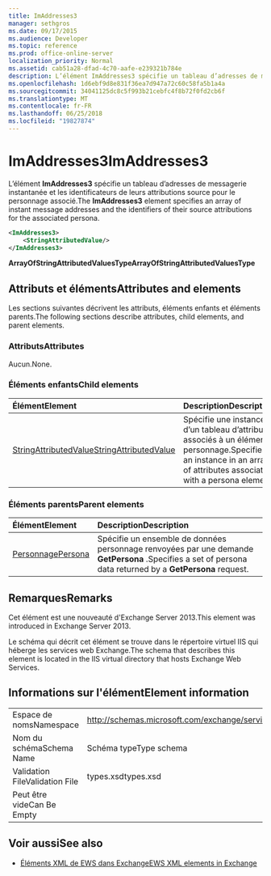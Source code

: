 ```yaml
---
title: ImAddresses3
manager: sethgros
ms.date: 09/17/2015
ms.audience: Developer
ms.topic: reference
ms.prod: office-online-server
localization_priority: Normal
ms.assetid: cab51a28-dfad-4c70-aafe-e239321b784e
description: L’élément ImAddresses3 spécifie un tableau d’adresses de messagerie instantanée et les identificateurs de leurs attributions source pour le personnage associé.
ms.openlocfilehash: 1d6ebf9d8e831f36ea7d947a72c60c58fa5b1a4a
ms.sourcegitcommit: 34041125dc8c5f993b21cebfc4f8b72f0fd2cb6f
ms.translationtype: MT
ms.contentlocale: fr-FR
ms.lasthandoff: 06/25/2018
ms.locfileid: "19827874"
---
```

# <a name="imaddresses3"></a><span data-ttu-id="34a33-103">ImAddresses3</span><span class="sxs-lookup"><span data-stu-id="34a33-103">ImAddresses3</span></span>

<span data-ttu-id="34a33-104">L’élément **ImAddresses3** spécifie un tableau d’adresses de messagerie instantanée et les identificateurs de leurs attributions source pour le personnage associé.</span><span class="sxs-lookup"><span data-stu-id="34a33-104">The **ImAddresses3** element specifies an array of instant message addresses and the identifiers of their source attributions for the associated persona.</span></span> 
  
```XML
<ImAddresses3>
    <StringAttributedValue/>
</ImAddresses3>
```

 <span data-ttu-id="34a33-105">**ArrayOfStringAttributedValuesType**</span><span class="sxs-lookup"><span data-stu-id="34a33-105">**ArrayOfStringAttributedValuesType**</span></span>
## <a name="attributes-and-elements"></a><span data-ttu-id="34a33-106">Attributs et éléments</span><span class="sxs-lookup"><span data-stu-id="34a33-106">Attributes and elements</span></span>

<span data-ttu-id="34a33-107">Les sections suivantes décrivent les attributs, éléments enfants et éléments parents.</span><span class="sxs-lookup"><span data-stu-id="34a33-107">The following sections describe attributes, child elements, and parent elements.</span></span>
  
### <a name="attributes"></a><span data-ttu-id="34a33-108">Attributs</span><span class="sxs-lookup"><span data-stu-id="34a33-108">Attributes</span></span>

<span data-ttu-id="34a33-109">Aucun.</span><span class="sxs-lookup"><span data-stu-id="34a33-109">None.</span></span>
  
### <a name="child-elements"></a><span data-ttu-id="34a33-110">Éléments enfants</span><span class="sxs-lookup"><span data-stu-id="34a33-110">Child elements</span></span>

|<span data-ttu-id="34a33-111">**Élément**</span><span class="sxs-lookup"><span data-stu-id="34a33-111">**Element**</span></span>|<span data-ttu-id="34a33-112">**Description**</span><span class="sxs-lookup"><span data-stu-id="34a33-112">**Description**</span></span>|
|:-----|:-----|
|[<span data-ttu-id="34a33-113">StringAttributedValue</span><span class="sxs-lookup"><span data-stu-id="34a33-113">StringAttributedValue</span></span>](stringattributedvalue.md) <br/> |<span data-ttu-id="34a33-114">Spécifie une instance d’un tableau d’attributs associés à un élément personnage.</span><span class="sxs-lookup"><span data-stu-id="34a33-114">Specifies an instance in an array of attributes associated with a persona element.</span></span>  <br/> |
   
### <a name="parent-elements"></a><span data-ttu-id="34a33-115">Éléments parents</span><span class="sxs-lookup"><span data-stu-id="34a33-115">Parent elements</span></span>

|<span data-ttu-id="34a33-116">**Élément**</span><span class="sxs-lookup"><span data-stu-id="34a33-116">**Element**</span></span>|<span data-ttu-id="34a33-117">**Description**</span><span class="sxs-lookup"><span data-stu-id="34a33-117">**Description**</span></span>|
|:-----|:-----|
|[<span data-ttu-id="34a33-118">Personnage</span><span class="sxs-lookup"><span data-stu-id="34a33-118">Persona</span></span>](persona.md) <br/> |<span data-ttu-id="34a33-119">Spécifie un ensemble de données personnage renvoyées par une demande **GetPersona** .</span><span class="sxs-lookup"><span data-stu-id="34a33-119">Specifies a set of persona data returned by a **GetPersona** request.</span></span>  <br/> |
   
## <a name="remarks"></a><span data-ttu-id="34a33-120">Remarques</span><span class="sxs-lookup"><span data-stu-id="34a33-120">Remarks</span></span>

<span data-ttu-id="34a33-121">Cet élément est une nouveauté d'Exchange Server 2013.</span><span class="sxs-lookup"><span data-stu-id="34a33-121">This element was introduced in Exchange Server 2013.</span></span>
  
<span data-ttu-id="34a33-122">Le schéma qui décrit cet élément se trouve dans le répertoire virtuel IIS qui héberge les services web Exchange.</span><span class="sxs-lookup"><span data-stu-id="34a33-122">The schema that describes this element is located in the IIS virtual directory that hosts Exchange Web Services.</span></span>
  
## <a name="element-information"></a><span data-ttu-id="34a33-123">Informations sur l'élément</span><span class="sxs-lookup"><span data-stu-id="34a33-123">Element information</span></span>

|||
|:-----|:-----|
|<span data-ttu-id="34a33-124">Espace de noms</span><span class="sxs-lookup"><span data-stu-id="34a33-124">Namespace</span></span>  <br/> |http://schemas.microsoft.com/exchange/services/2006/types  <br/> |
|<span data-ttu-id="34a33-125">Nom du schéma</span><span class="sxs-lookup"><span data-stu-id="34a33-125">Schema Name</span></span>  <br/> |<span data-ttu-id="34a33-126">Schéma type</span><span class="sxs-lookup"><span data-stu-id="34a33-126">Type schema</span></span>  <br/> |
|<span data-ttu-id="34a33-127">Validation File</span><span class="sxs-lookup"><span data-stu-id="34a33-127">Validation File</span></span>  <br/> |<span data-ttu-id="34a33-128">types.xsd</span><span class="sxs-lookup"><span data-stu-id="34a33-128">types.xsd</span></span>  <br/> |
|<span data-ttu-id="34a33-129">Peut être vide</span><span class="sxs-lookup"><span data-stu-id="34a33-129">Can Be Empty</span></span>  <br/> ||
   
## <a name="see-also"></a><span data-ttu-id="34a33-130">Voir aussi</span><span class="sxs-lookup"><span data-stu-id="34a33-130">See also</span></span>



- [<span data-ttu-id="34a33-131">Éléments XML de EWS dans Exchange</span><span class="sxs-lookup"><span data-stu-id="34a33-131">EWS XML elements in Exchange</span></span>](ews-xml-elements-in-exchange.md)

